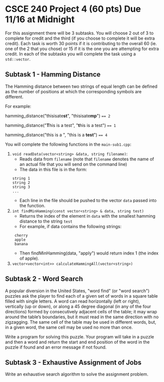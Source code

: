 # CSCE 240 Project 4 (60 pts) Due 11/16 at Midnight
For this assignment there will be 3 subtasks. You will choose 2 out of 3 to complete for credit and the third (if you choose to complete it will be extra credit). Each task is worth 30 points if it is contributing to the overall 60 (ie. one of the 2 that you chose) or 15 if it is the one you are attempting for extra credit. In each of the subtasks you will complete the task using a `std::vector`. 

## Subtask 1 - Hamming Distance
The Hamming distance between two strings of equal length can be defined as the number of positions at which the corresponding symbols are different. 

For example:

hamming_distance("thisisate**st**", "thisisate**mp**") `== 2` 

hamming_distance("**T**his is a test", "**t**his is a test") `== 1` 

hamming_distance("this is a ", "this is a **test**") `== 4`

You will complete the following functions in the `main-sub1.cpp`: 
1. `void readData(vector<string> &data, string filename)`: 
   - Reads data from `filename` (note that `filename` denotes the name of an actual file that you will send on the command line)
    - The data in this file is in the form: 
    ```
    string 1
    string 2
    string 3
    ...
    ```
    - Each line in the file should be pushed to the vector `data` passed into the function. 
2. `int findMinHamming(const vector<string> & data, string test)`
   - Returns the index of the element in `data` with the smallest hamming distance to the string `test`
   - For example, if data contains the following strings:
   ```
    cherry
    apple
    banana
   ```
   - Then findMinHamming(data, "apply") would return index 1 (the index of apple).
3. `vector<vector<int>> calculateHammingAll(vector<string>)`
## Subtask 2 - Word Search
A popular diversion in the United States, "word find" (or "word search") puzzles ask the player to find each of a given set of words in a square table filled with single letters. A word can read horizontally (left or right), vertically (up or down), or along a 45 degree diagonal (in any of the four directions) formed by consecutively adjacent cells of the table; it may wrap around the table’s boundaries, but it must read in the same direction with no zigzagging. The same cell of the table may be used in different words, but, in a given word, the same cell may be used no more than once. 

Write a program for solving this puzzle. Your program will take in a puzzle and then a word and return the start and end position of the word in the puzzle if found and an error message if not found.

## Subtask 3 - Exhaustive Assignment of Jobs
Write an exhaustive search algorithm to solve the assignment problem.
